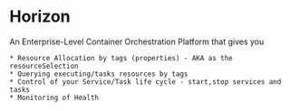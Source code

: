 # Horizon 

An Enterprise-Level Container Orchestration Platform that gives you  

	* Resource Allocation by tags (properties) - AKA as the resourceSelection 
	* Querying executing/tasks resources by tags 
	* Control of your Service/Task life cycle - start,stop services and tasks 
	* Monitoring of Health 

